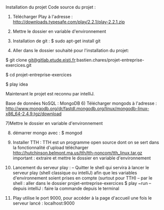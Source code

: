 Installation du projet
Code source du projet :

1) Télécharger Play à l'adresse :
http://downloads.typesafe.com/play/2.2.1/play-2.2.1.zip

2) Mettre le dossier en variable d'environnement

3) Installation de git :
$ sudo apt-get install git

5) Aller dans le dossier souhaité pour l'installation du projet:

$ git clone git@gitlab.etude.eisti.fr:bastien.chares/projet-entreprise-exercices.git

$ cd projet-entreprise-exercices

$ play idea

Maintenant le projet est reconnu par intelliJ.


Base de données NoSQL : MongoDB
6) Télécharger mongods à l'adresse :
http://www.mongodb.org/dr/fastdl.mongodb.org/linux/mongodb-linux-x86_64-2.4.9.tgz/download

7)Mettre le dossier en variable d'environnement

8) démarrer mongo avec :
$ mongod

9) Installer TTH :
TTH est un programme open source dont on se sert dans la fonctionnalité d'upload
télécharger  http://hutchinson.belmont.ma.us/tth/tth-noncom/tth_linux.tar.gz
important : extraire et mettre le dossier en variable d'environnement

10) Lancement du serveur play :
– Quitter le shell qui servira à lancer le serveur play (shell classique ou intelliJ) afin que
les variables d'environnement soient prises en compte (surtout pour TTH)
– par le shell : aller dans le dossier projet-entreprise-exercices
$ play ~run
– depuis intelliJ : faire la commande depuis le terminal
11) Play utilise le port 9000, pour accéder à la page d'accueil une fois le serveur lancé :
localhost:9000

